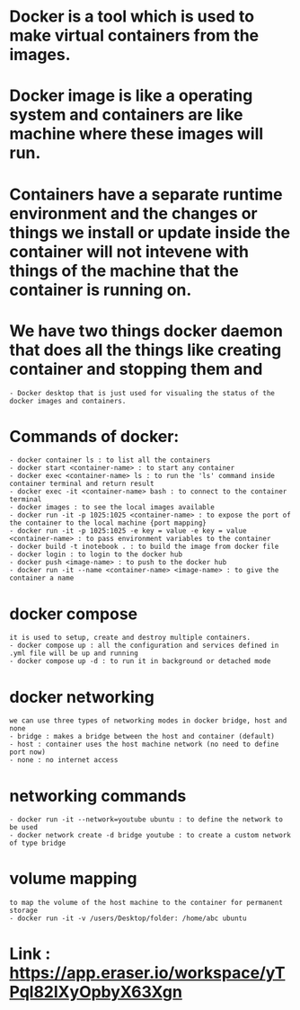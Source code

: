 # Docker is a tool which is used to make virtual containers from the images.
# Docker image is like a operating system and containers are like machine where these images will run.

# Containers have a separate runtime environment and the changes or things we install or update inside the container will not intevene with things of the machine that the container is running on.

# We have two things docker daemon that does all the things like creating container and stopping them and 
    - Docker desktop that is just used for visualing the status of the docker images and containers.

# Commands of docker:
    - docker container ls : to list all the containers
    - docker start <container-name> : to start any container
    - docker exec <container-name> ls : to run the 'ls' command inside container terminal and return result
    - docker exec -it <container-name> bash : to connect to the container terminal
    - docker images : to see the local images available
    - docker run -it -p 1025:1025 <container-name> : to expose the port of the container to the local machine {port mapping}
    - docker run -it -p 1025:1025 -e key = value -e key = value <container-name> : to pass environment variables to the container
    - docker build -t inotebook . : to build the image from docker file
    - docker login : to login to the docker hub
    - docker push <image-name> : to push to the docker hub
    - docker run -it --name <container-name> <image-name> : to give the container a name


# docker compose   
    it is used to setup, create and destroy multiple containers.
    - docker compose up : all the configuration and services defined in .yml file will be up and running
    - docker compose up -d : to run it in background or detached mode


# docker networking
    we can use three types of networking modes in docker bridge, host and none
    - bridge : makes a bridge between the host and container (default)
    - host : container uses the host machine network (no need to define port now)
    - none : no internet access

# networking commands
    - docker run -it --network=youtube ubuntu : to define the network to be used
    - docker network create -d bridge youtube : to create a custom network of type bridge

# volume mapping
    to map the volume of the host machine to the container for permanent storage
    - docker run -it -v /users/Desktop/folder: /home/abc ubuntu 


# Link : https://app.eraser.io/workspace/yTPql82lXyOpbyX63Xgn





